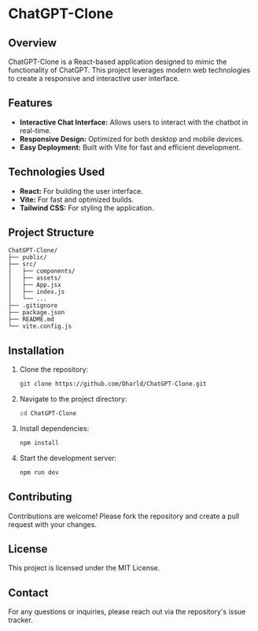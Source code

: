 # ChatGPT-Clone

## Overview

ChatGPT-Clone is a React-based application designed to mimic the functionality of ChatGPT. This project leverages modern web technologies to create a responsive and interactive user interface.

## Features

- **Interactive Chat Interface:** Allows users to interact with the chatbot in real-time.
- **Responsive Design:** Optimized for both desktop and mobile devices.
- **Easy Deployment:** Built with Vite for fast and efficient development.

## Technologies Used

- **React:** For building the user interface.
- **Vite:** For fast and optimized builds.
- **Tailwind CSS:** For styling the application.

## Project Structure

```
ChatGPT-Clone/
├── public/
├── src/
│   ├── components/
│   ├── assets/
│   ├── App.jsx
│   ├── index.js
│   └── ...
├── .gitignore
├── package.json
├── README.md
└── vite.config.js
```

## Installation

1. Clone the repository:
   ```bash
   git clone https://github.com/Dharld/ChatGPT-Clone.git
   ```
2. Navigate to the project directory:
   ```bash
   cd ChatGPT-Clone
   ```
3. Install dependencies:
   ```bash
   npm install
   ```
4. Start the development server:
   ```bash
   npm run dev
   ```

## Contributing

Contributions are welcome! Please fork the repository and create a pull request with your changes.

## License

This project is licensed under the MIT License.

## Contact

For any questions or inquiries, please reach out via the repository's issue tracker.
